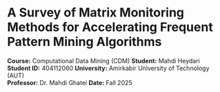 # A Survey of Matrix Monitoring Methods for Accelerating Frequent Pattern Mining Algorithms

**Course:** Computational Data Mining (CDM)
**Student:** Mahdi Heydari
**Student ID:** 404112060
**University:** Amirkabir University of Technology (AUT)  
**Professor:** Dr. Mahdi Ghatei
**Date:** Fall 2025
